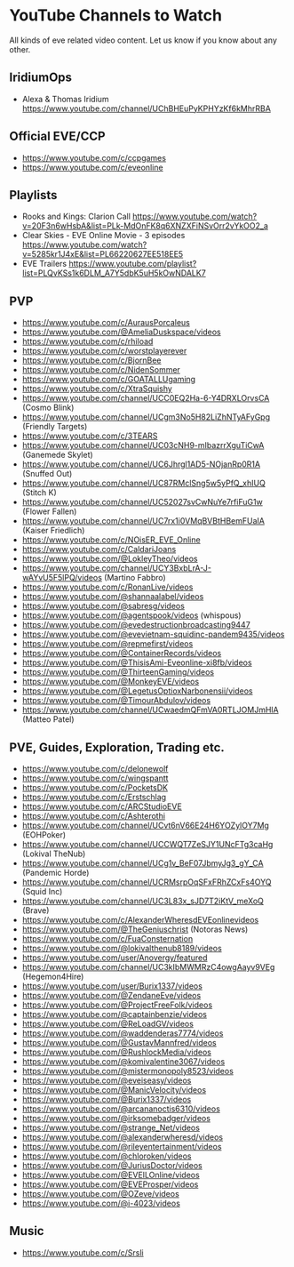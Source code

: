 # YouTube Channels to Watch

All kinds of eve related video content. Let us know if you know about any other.

## IridiumOps

- Alexa & Thomas Iridium https://www.youtube.com/channel/UChBHEuPyKPHYzKf6kMhrRBA

## Official EVE/CCP

- https://www.youtube.com/c/ccpgames
- https://www.youtube.com/c/eveonline

## Playlists

- Rooks and Kings: Clarion Call
   https://www.youtube.com/watch?v=20F3n6wHsbA&list=PLk-MdOnFK8q6XNZXFiNSvOrr2vYkOO2_a 
- Clear Skies  - EVE Online Movie - 3 episodes
   https://www.youtube.com/watch?v=5285kr1J4xE&list=PL66220627EE518EE5
- EVE Trailers
   https://www.youtube.com/playlist?list=PLQvKSs1k6DLM_A7Y5dbK5uH5kOwNDALK7

## PVP

- https://www.youtube.com/c/AurausPorcaleus
- https://www.youtube.com/@AmeliaDuskspace/videos
- https://www.youtube.com/c/rhiload
- https://www.youtube.com/c/worstplayerever
- https://www.youtube.com/c/BjornBee
- https://www.youtube.com/c/NidenSommer
- https://www.youtube.com/c/GOATALLUgaming
- https://www.youtube.com/c/XtraSquishy
- https://www.youtube.com/channel/UCC0EQ2Ha-6-Y4DRXLOrvsCA (Cosmo Blink)
- https://www.youtube.com/channel/UCgm3No5H82LiZhNTyAFyGpg (Friendly Targets)
- https://www.youtube.com/c/3TEARS
- https://www.youtube.com/channel/UC03cNH9-mIbazrrXguTiCwA (Ganemede Skylet)
- https://www.youtube.com/channel/UC6Jhrgl1AD5-NOjanRp0R1A (Snuffed Out)
- https://www.youtube.com/channel/UC87RMclSng5w5yPfQ_xhIUQ (Stitch K)
- https://www.youtube.com/channel/UC52027svCwNuYe7rfiFuG1w (Flower Fallen)
- https://www.youtube.com/channel/UC7rx1i0VMqBVBtHBemFUaIA (Kaiser Friedlich)
- https://www.youtube.com/c/NOisER_EVE_Online
- https://www.youtube.com/c/CaldariJoans
- https://www.youtube.com/@LokleyTheo/videos
- https://www.youtube.com/channel/UCY3BxbLrA-J-wAYvU5F5lPQ/videos (Martino Fabbro)
- https://www.youtube.com/c/RonanLive/videos
- https://www.youtube.com/@shannaalabel/videos
- https://www.youtube.com/@sabresg/videos
- https://www.youtube.com/@agentspook/videos (whispous)
- https://www.youtube.com/@evedestructionbroadcasting9447
- https://www.youtube.com/@evevietnam-squidinc-pandem9435/videos
- https://www.youtube.com/@repmefirst/videos
- https://www.youtube.com/@ContainerRecords/videos
- https://www.youtube.com/@ThisisAmi-Eveonline-xi8fb/videos
- https://www.youtube.com/@ThirteenGaming/videos
- https://www.youtube.com/@MonkeyEVE/videos
- https://www.youtube.com/@LegetusOptioxNarbonensii/videos
- https://www.youtube.com/@TimourAbdulov/videos
-  https://www.youtube.com/channel/UCwaedmQFmVA0RTLJOMJmHlA (Matteo Patel)

## PVE, Guides, Exploration, Trading etc.

- https://www.youtube.com/c/delonewolf
- https://www.youtube.com/c/wingspantt
- https://www.youtube.com/c/PocketsDK
- https://www.youtube.com/c/Erstschlag
- https://www.youtube.com/c/ARCStudioEVE
- https://www.youtube.com/c/Ashterothi
- https://www.youtube.com/channel/UCvt6nV66E24H6YOZylOY7Mg (EOHPoker)
- https://www.youtube.com/channel/UCCWQT7ZeSJY1UNcFTg3caHg (Lokival TheNub)
- https://www.youtube.com/channel/UCg1v_BeF07JbmyJg3_gY_CA (Pandemic Horde)
- https://www.youtube.com/channel/UCRMsrpOqSFxFRhZCxFs4OYQ (Squid Inc)
- https://www.youtube.com/channel/UC3L83x_sJD7T2iKtV_meXoQ (Brave)
- https://www.youtube.com/c/AlexanderWheresdEVEonlinevideos
- https://www.youtube.com/@TheGeniuschrist (Notoras News)
- https://www.youtube.com/c/FuaConsternation
- https://www.youtube.com/@lokivalthenub8189/videos
- https://www.youtube.com/user/Anovergy/featured
- https://www.youtube.com/channel/UC3kIbMWMRzC4owgAayv9VEg (Hegemon4Hire)
- https://www.youtube.com/user/Burix1337/videos
- https://www.youtube.com/@ZendaneEve/videos
- https://www.youtube.com/@ProjectFreeFolk/videos
- https://www.youtube.com/@captainbenzie/videos
- https://www.youtube.com/@ReLoadGV/videos
- https://www.youtube.com/@waddenderas7774/videos
- https://www.youtube.com/@GustavMannfred/videos
- https://www.youtube.com/@RushlockMedia/videos
- https://www.youtube.com/@komivalentine3067/videos
- https://www.youtube.com/@mistermonopoly8523/videos
- https://www.youtube.com/@eveiseasy/videos
- https://www.youtube.com/@ManicVelocity/videos
- https://www.youtube.com/@Burix1337/videos
- https://www.youtube.com/@arcananoctis6310/videos
- https://www.youtube.com/@irksomebadger/videos
- https://www.youtube.com/@strange_Net/videos
- https://www.youtube.com/@alexanderwheresd/videos
- https://www.youtube.com/@rileyentertainment/videos
- https://www.youtube.com/@chloroken/videos
- https://www.youtube.com/@JuriusDoctor/videos
- https://www.youtube.com/@EVEILOnline/videos
- https://www.youtube.com/@EVEProsper/videos
- https://www.youtube.com/@OZeve/videos
- https://www.youtube.com/@i-4023/videos

## Music

- https://www.youtube.com/c/Srsli
